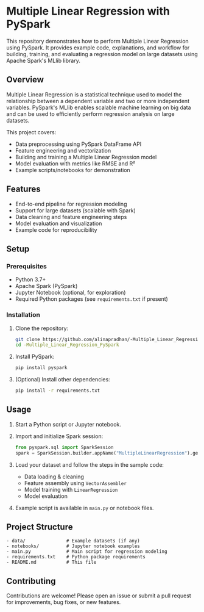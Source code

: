
# Multiple Linear Regression with PySpark

This repository demonstrates how to perform Multiple Linear Regression using PySpark. It provides example code, explanations, and workflow for building, training, and evaluating a regression model on large datasets using Apache Spark's MLlib library.


## Overview

Multiple Linear Regression is a statistical technique used to model the relationship between a dependent variable and two or more independent variables. PySpark's MLlib enables scalable machine learning on big data and can be used to efficiently perform regression analysis on large datasets.

This project covers:
- Data preprocessing using PySpark DataFrame API
- Feature engineering and vectorization
- Building and training a Multiple Linear Regression model
- Model evaluation with metrics like RMSE and R²
- Example scripts/notebooks for demonstration

## Features

- End-to-end pipeline for regression modeling
- Support for large datasets (scalable with Spark)
- Data cleaning and feature engineering steps
- Model evaluation and visualization
- Example code for reproducibility

## Setup

### Prerequisites

- Python 3.7+
- Apache Spark (PySpark)
- Jupyter Notebook (optional, for exploration)
- Required Python packages (see `requirements.txt` if present)

### Installation

1. Clone the repository:
   ```bash
   git clone https://github.com/alinapradhan/-Multiple_Linear_Regression_PySpark.git
   cd -Multiple_Linear_Regression_PySpark
   ```

2. Install PySpark:
   ```bash
   pip install pyspark
   ```

3. (Optional) Install other dependencies:
   ```bash
   pip install -r requirements.txt
   ```

## Usage

1. Start a Python script or Jupyter notebook.
2. Import and initialize Spark session:
   ```python
   from pyspark.sql import SparkSession
   spark = SparkSession.builder.appName("MultipleLinearRegression").getOrCreate()
   ```
3. Load your dataset and follow the steps in the sample code:
   - Data loading & cleaning
   - Feature assembly using `VectorAssembler`
   - Model training with `LinearRegression`
   - Model evaluation

4. Example script is available in `main.py` or notebook files.

## Project Structure

```
- data/               # Example datasets (if any)
- notebooks/          # Jupyter notebook examples
- main.py             # Main script for regression modeling
- requirements.txt    # Python package requirements
- README.md           # This file
```

## Contributing

Contributions are welcome! Please open an issue or submit a pull request for improvements, bug fixes, or new features.
